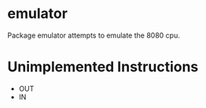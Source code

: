 # emulator

Package emulator attempts to emulate the 8080 cpu.

# Unimplemented Instructions
* OUT
* IN
